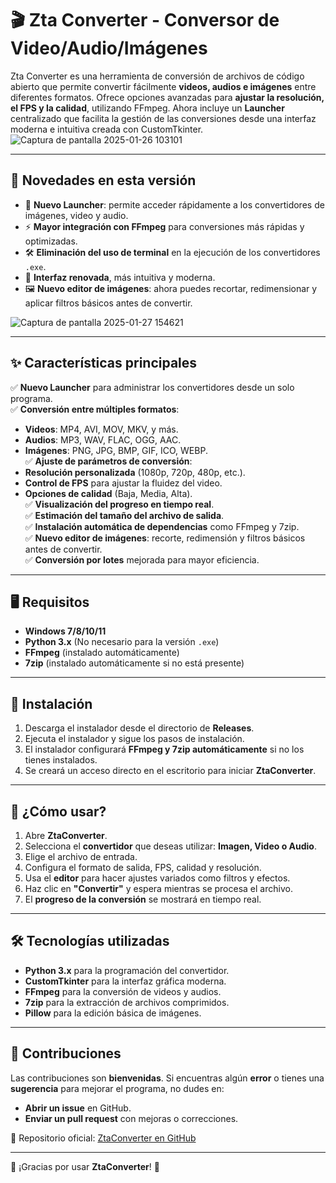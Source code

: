 # 🎬 Zta Converter - Conversor de Video/Audio/Imágenes  

Zta Converter es una herramienta de conversión de archivos de código abierto que permite convertir fácilmente **videos, audios e imágenes** entre diferentes formatos. Ofrece opciones avanzadas para **ajustar la resolución, el FPS y la calidad**, utilizando FFmpeg. Ahora incluye un **Launcher** centralizado que facilita la gestión de las conversiones desde una interfaz moderna e intuitiva creada con CustomTkinter.  
![Captura de pantalla 2025-01-26 103101](https://github.com/user-attachments/assets/171da886-8f64-42ac-b455-90d64af673b4)

---

## 🚀 Novedades en esta versión
- 📌 **Nuevo Launcher**: permite acceder rápidamente a los convertidores de imágenes, video y audio.  
- ⚡ **Mayor integración con FFmpeg** para conversiones más rápidas y optimizadas.  
- 🛠️ **Eliminación del uso de terminal** en la ejecución de los convertidores `.exe`.  
- 🎨 **Interfaz renovada**, más intuitiva y moderna.  
- 🖼️ **Nuevo editor de imágenes**: ahora puedes recortar, redimensionar y aplicar filtros básicos antes de convertir.

![Captura de pantalla 2025-01-27 154621](https://github.com/user-attachments/assets/61f7c515-5c66-4125-abc3-b2026393678b)


---

## ✨ Características principales
✅ **Nuevo Launcher** para administrar los convertidores desde un solo programa.  
✅ **Conversión entre múltiples formatos**:  
   - **Videos**: MP4, AVI, MOV, MKV, y más.  
   - **Audios**: MP3, WAV, FLAC, OGG, AAC.  
   - **Imágenes**: PNG, JPG, BMP, GIF, ICO, WEBP.  
✅ **Ajuste de parámetros de conversión**:  
   - **Resolución personalizada** (1080p, 720p, 480p, etc.).  
   - **Control de FPS** para ajustar la fluidez del video.  
   - **Opciones de calidad** (Baja, Media, Alta).  
✅ **Visualización del progreso en tiempo real**.  
✅ **Estimación del tamaño del archivo de salida**.  
✅ **Instalación automática de dependencias** como FFmpeg y 7zip.  
✅ **Nuevo editor de imágenes**: recorte, redimensión y filtros básicos antes de convertir.  
✅ **Conversión por lotes** mejorada para mayor eficiencia.  

---

## 🖥️ Requisitos
- **Windows 7/8/10/11**  
- **Python 3.x** (No necesario para la versión `.exe`)  
- **FFmpeg** (instalado automáticamente)  
- **7zip** (instalado automáticamente si no está presente)  

---

## 👅 Instalación
1. Descarga el instalador desde el directorio de **Releases**.  
2. Ejecuta el instalador y sigue los pasos de instalación.  
3. El instalador configurará **FFmpeg y 7zip automáticamente** si no los tienes instalados.  
4. Se creará un acceso directo en el escritorio para iniciar **ZtaConverter**.  

---

## 🎯 ¿Cómo usar?
1. Abre **ZtaConverter**.  
2. Selecciona el **convertidor** que deseas utilizar: **Imagen, Video o Audio**.  
3. Elige el archivo de entrada.  
4. Configura el formato de salida, FPS, calidad y resolución.  
5. Usa el **editor** para hacer ajustes variados como filtros y efectos.  
6. Haz clic en **"Convertir"** y espera mientras se procesa el archivo.  
7. El **progreso de la conversión** se mostrará en tiempo real.  

---

## 🛠️ Tecnologías utilizadas
- **Python 3.x** para la programación del convertidor.  
- **CustomTkinter** para la interfaz gráfica moderna.  
- **FFmpeg** para la conversión de videos y audios.  
- **7zip** para la extracción de archivos comprimidos.  
- **Pillow** para la edición básica de imágenes.  

---

## 🤝 Contribuciones
Las contribuciones son **bienvenidas**. Si encuentras algún **error** o tienes una **sugerencia** para mejorar el programa, no dudes en:  
- **Abrir un issue** en GitHub.  
- **Enviar un pull request** con mejoras o correcciones.  

📌 Repositorio oficial: [ZtaConverter en GitHub](https://github.com/ZtaDevs/ZtaConverter)  

---

🎉 ¡Gracias por usar **ZtaConverter**! 🚀

